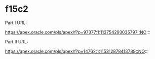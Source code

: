 # f15c2

Part I URL:

https://apex.oracle.com/pls/apex/f?p=97377:1:113754293035797::NO:::


Part II URL:

https://apex.oracle.com/pls/apex/f?p=14762:1:115312878413789::NO:::